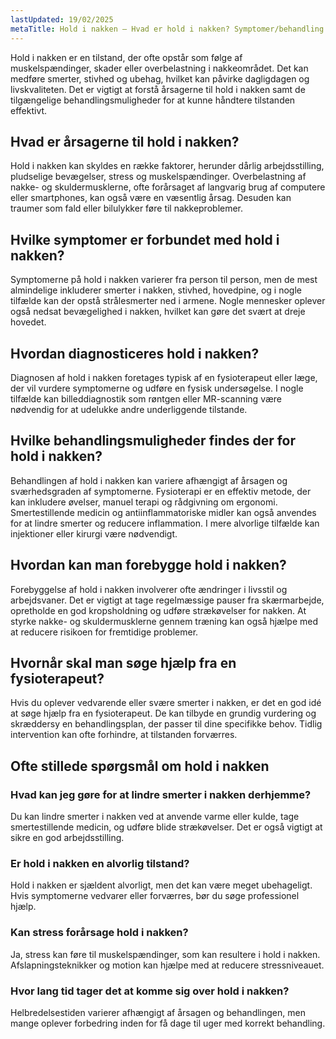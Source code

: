 ```yaml
---
lastUpdated: 19/02/2025
metaTitle: Hold i nakken – Hvad er hold i nakken? Symptomer/behandling
---
```


Hold i nakken er en tilstand, der ofte opstår som følge af muskelspændinger, skader eller overbelastning i nakkeområdet. Det kan medføre smerter, stivhed og ubehag, hvilket kan påvirke dagligdagen og livskvaliteten. Det er vigtigt at forstå årsagerne til hold i nakken samt de tilgængelige behandlingsmuligheder for at kunne håndtere tilstanden effektivt.

## Hvad er årsagerne til hold i nakken?

Hold i nakken kan skyldes en række faktorer, herunder dårlig arbejdsstilling, pludselige bevægelser, stress og muskelspændinger. Overbelastning af nakke- og skuldermusklerne, ofte forårsaget af langvarig brug af computere eller smartphones, kan også være en væsentlig årsag. Desuden kan traumer som fald eller bilulykker føre til nakkeproblemer.

## Hvilke symptomer er forbundet med hold i nakken?

Symptomerne på hold i nakken varierer fra person til person, men de mest almindelige inkluderer smerter i nakken, stivhed, hovedpine, og i nogle tilfælde kan der opstå strålesmerter ned i armene. Nogle mennesker oplever også nedsat bevægelighed i nakken, hvilket kan gøre det svært at dreje hovedet.

## Hvordan diagnosticeres hold i nakken?

Diagnosen af hold i nakken foretages typisk af en fysioterapeut eller læge, der vil vurdere symptomerne og udføre en fysisk undersøgelse. I nogle tilfælde kan billeddiagnostik som røntgen eller MR-scanning være nødvendig for at udelukke andre underliggende tilstande.

## Hvilke behandlingsmuligheder findes der for hold i nakken?

Behandlingen af hold i nakken kan variere afhængigt af årsagen og sværhedsgraden af symptomerne. Fysioterapi er en effektiv metode, der kan inkludere øvelser, manuel terapi og rådgivning om ergonomi. Smertestillende medicin og antiinflammatoriske midler kan også anvendes for at lindre smerter og reducere inflammation. I mere alvorlige tilfælde kan injektioner eller kirurgi være nødvendigt.

## Hvordan kan man forebygge hold i nakken?

Forebyggelse af hold i nakken involverer ofte ændringer i livsstil og arbejdsvaner. Det er vigtigt at tage regelmæssige pauser fra skærmarbejde, opretholde en god kropsholdning og udføre strækøvelser for nakken. At styrke nakke- og skuldermusklerne gennem træning kan også hjælpe med at reducere risikoen for fremtidige problemer.

## Hvornår skal man søge hjælp fra en fysioterapeut?

Hvis du oplever vedvarende eller svære smerter i nakken, er det en god idé at søge hjælp fra en fysioterapeut. De kan tilbyde en grundig vurdering og skræddersy en behandlingsplan, der passer til dine specifikke behov. Tidlig intervention kan ofte forhindre, at tilstanden forværres.

## Ofte stillede spørgsmål om hold i nakken

### Hvad kan jeg gøre for at lindre smerter i nakken derhjemme?

Du kan lindre smerter i nakken ved at anvende varme eller kulde, tage smertestillende medicin, og udføre blide strækøvelser. Det er også vigtigt at sikre en god arbejdsstilling.

### Er hold i nakken en alvorlig tilstand?

Hold i nakken er sjældent alvorligt, men det kan være meget ubehageligt. Hvis symptomerne vedvarer eller forværres, bør du søge professionel hjælp.

### Kan stress forårsage hold i nakken?

Ja, stress kan føre til muskelspændinger, som kan resultere i hold i nakken. Afslapningsteknikker og motion kan hjælpe med at reducere stressniveauet.

### Hvor lang tid tager det at komme sig over hold i nakken?

Helbredelsestiden varierer afhængigt af årsagen og behandlingen, men mange oplever forbedring inden for få dage til uger med korrekt behandling.
